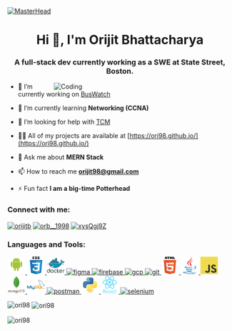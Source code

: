 [![MasterHead](https://repository-images.githubusercontent.com/588181932/e36ec678-7984-4cdd-8e4c-a3932772ff8e)](https://ori98.github.io/)
<h1 align="center">Hi 👋, I'm Orijit Bhattacharya</h1>
<h3 align="center">A full-stack dev currently working as a SWE at State Street, Boston.</h3>
<img align="right" alt="Coding" width="400px" src="https://media.giphy.com/media/qgQUggAC3Pfv687qPC/giphy.gif">

- 🔭 I’m currently working on [BusWatch](https://github.com/ori98/buswatch)

- 🌱 I’m currently learning **Networking (CCNA)**

- 🤝 I’m looking for help with [TCM](https://github.com/ori98/TCM.git)

- 👨‍💻 All of my projects are available at [https://ori98.github.io/](https://ori98.github.io/)

- 💬 Ask me about **MERN Stack**

- 📫 How to reach me **orijit98@gmail.com**

- ⚡ Fun fact **I am a big-time Potterhead**

<h3 align="left">Connect with me:</h3>
<p align="left">
<a href="https://linkedin.com/in/orijitb" target="blank"><img align="center" src="https://www.svgrepo.com/show/108614/linkedin.svg" alt="orijitb" height="30" width="40" /></a>
<a href="https://twitter.com/orb__1998" target="blank"><img align="center" src="https://raw.githubusercontent.com/rahuldkjain/github-profile-readme-generator/master/src/images/icons/Social/twitter.svg" alt="orb__1998" height="30" width="40" /></a>
  <a href="https://discord.gg/xysQgj9Z" target="blank"><img align="center" src="https://raw.githubusercontent.com/rahuldkjain/github-profile-readme-generator/master/src/images/icons/Social/discord.svg" alt="xysQgj9Z" height="30" width="40" /></a>

</p>

<h3 align="left">Languages and Tools:</h3>
<p align="left"> <a href="https://developer.android.com" target="_blank" rel="noreferrer"> <img src="https://raw.githubusercontent.com/devicons/devicon/master/icons/android/android-original-wordmark.svg" alt="android" width="40" height="40"/> </a> <a href="https://www.w3schools.com/css/" target="_blank" rel="noreferrer"> <img src="https://raw.githubusercontent.com/devicons/devicon/master/icons/css3/css3-original-wordmark.svg" alt="css3" width="40" height="40"/> </a> <a href="https://www.docker.com/" target="_blank" rel="noreferrer"> <img src="https://raw.githubusercontent.com/devicons/devicon/master/icons/docker/docker-original-wordmark.svg" alt="docker" width="40" height="40"/> </a> <a href="https://www.figma.com/" target="_blank" rel="noreferrer"> <img src="https://www.vectorlogo.zone/logos/figma/figma-icon.svg" alt="figma" width="40" height="40"/> </a> <a href="https://firebase.google.com/" target="_blank" rel="noreferrer"> <img src="https://www.vectorlogo.zone/logos/firebase/firebase-icon.svg" alt="firebase" width="40" height="40"/> </a> <a href="https://cloud.google.com" target="_blank" rel="noreferrer"> <img src="https://www.vectorlogo.zone/logos/google_cloud/google_cloud-icon.svg" alt="gcp" width="40" height="40"/> </a> <a href="https://git-scm.com/" target="_blank" rel="noreferrer"> <img src="https://www.vectorlogo.zone/logos/git-scm/git-scm-icon.svg" alt="git" width="40" height="40"/> </a> <a href="https://www.w3.org/html/" target="_blank" rel="noreferrer"> <img src="https://raw.githubusercontent.com/devicons/devicon/master/icons/html5/html5-original-wordmark.svg" alt="html5" width="40" height="40"/> </a> <a href="https://www.java.com" target="_blank" rel="noreferrer"> <img src="https://raw.githubusercontent.com/devicons/devicon/master/icons/java/java-original.svg" alt="java" width="40" height="40"/> </a> <a href="https://developer.mozilla.org/en-US/docs/Web/JavaScript" target="_blank" rel="noreferrer"> <img src="https://raw.githubusercontent.com/devicons/devicon/master/icons/javascript/javascript-original.svg" alt="javascript" width="40" height="40"/> </a> <a href="https://www.mongodb.com/" target="_blank" rel="noreferrer"> <img src="https://raw.githubusercontent.com/devicons/devicon/master/icons/mongodb/mongodb-original-wordmark.svg" alt="mongodb" width="40" height="40"/> </a> <a href="https://www.mysql.com/" target="_blank" rel="noreferrer"> <img src="https://raw.githubusercontent.com/devicons/devicon/master/icons/mysql/mysql-original-wordmark.svg" alt="mysql" width="40" height="40"/> </a> <a href="https://postman.com" target="_blank" rel="noreferrer"> <img src="https://www.vectorlogo.zone/logos/getpostman/getpostman-icon.svg" alt="postman" width="40" height="40"/> </a> <a href="https://www.python.org" target="_blank" rel="noreferrer"> <img src="https://raw.githubusercontent.com/devicons/devicon/master/icons/python/python-original.svg" alt="python" width="40" height="40"/> </a> <a href="https://reactjs.org/" target="_blank" rel="noreferrer"> <img src="https://raw.githubusercontent.com/devicons/devicon/master/icons/react/react-original-wordmark.svg" alt="react" width="40" height="40"/> </a> <a href="https://www.selenium.dev" target="_blank" rel="noreferrer"> <img src="https://raw.githubusercontent.com/detain/svg-logos/780f25886640cef088af994181646db2f6b1a3f8/svg/selenium-logo.svg" alt="selenium" width="40" height="40"/> </a> </p>

<p><img align="left" src="https://github-readme-stats.vercel.app/api/top-langs?username=ori98&show_icons=true&locale=en&layout=compact" alt="ori98" /></p>

<p>&nbsp;<img align="center" src="https://github-readme-stats.vercel.app/api?username=ori98&show_icons=true&locale=en&layout=compact" alt="ori98" /></p>

<p><img align="center" src="https://github-readme-streak-stats.herokuapp.com/?user=ori98&show_icons=true&locale=en&layout=compact" alt="ori98" /></p>
